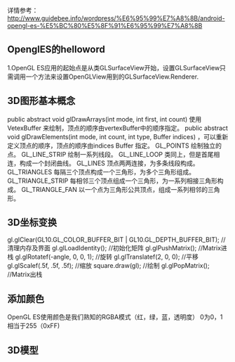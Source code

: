 详情参考：http://www.guidebee.info/wordpress/%E6%95%99%E7%A8%8B/android-opengl-es-%E5%BC%80%E5%8F%91%E6%95%99%E7%A8%8B

## OpenglES的helloword
1.OpenGL ES应用的起始点是从类GLSurfaceView开始，设置GLSurfaceView只需调用一个方法来设置OpenGLView用到的GLSurfaceView.Renderer.
## 3D图形基本概念
public abstract void glDrawArrays(int mode, int first, int count)   使用VetexBuffer 来绘制，顶点的顺序由vertexBuffer中的顺序指定。
public abstract void glDrawElements(int mode, int count, int type, Buffer indices)  ，可以重新定义顶点的顺序，顶点的顺序由indices Buffer 指定。
GL_POINTS 绘制独立的点。
GL_LINE_STRIP 绘制一系列线段。
GL_LINE_LOOP 类同上，但是首尾相连，构成一个封闭曲线。
GL_LINES 顶点两两连接，为多条线段构成。
GL_TRIANGLES 每隔三个顶点构成一个三角形，为多个三角形组成。
GL_TRIANGLE_STRIP 每相邻三个顶点组成一个三角形，为一系列相接三角形构成。
GL_TRIANGLE_FAN 以一个点为三角形公共顶点，组成一系列相邻的三角形。
## 3D坐标变换
gl.glClear(GL10.GL_COLOR_BUFFER_BIT | GL10.GL_DEPTH_BUFFER_BIT); //清理内存及界面
gl.glLoadIdentity(); //初始化矩阵
gl.glPushMatrix(); //Matrix进栈
gl.glRotatef(-angle, 0, 0, 1); //旋转
gl.glTranslatef(2, 0, 0); //平移
gl.glScalef(.5f, .5f, .5f); //缩放
square.draw(gl); //绘制
gl.glPopMatrix(); //Matrix出栈
## 添加颜色
OpenGL ES使用颜色是我们熟知的RGBA模式（红，绿，蓝，透明度）
0为0，1相当于255（0xFF)
## 3D模型